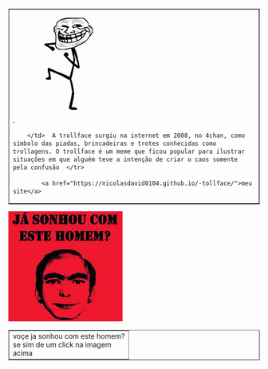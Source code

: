 <!DOCTYPE html>
<html lang="en">
<head>
    <meta charset="UTF-8">
    <meta http-equiv="X-UA-Compatible" content="IE=edge">
    <meta name="viewport" content="width=device-width, initial-scale=1.0">
    <title>Document</title>
</head>
<body>
    
<table cellpadding="15"cellspocing="15"width="15">

   

<table border="1px" >
    <td> <img src="ing/troolface.png"> 

            
        </td>  A trollface surgiu na internet em 2008, no 4chan, como símbolo das piadas, brincadeiras e trotes conhecidas como trollagens. O trollface é um meme que ficou popular para ilustrar situações em que alguém teve a intenção de criar o caos somente pela confusão  </tr>

            <a href="https://nicolasdavid0104.github.io/-tollface/">meu site</a>
</table>
<table border="1px" >

<tr>
<td>voçe ja sonhou com este homem?<br> se sim de um click na imagem<br> acima </td>

</tr>
<a href="https://www.guiadoscuriosos.com.br/blog/bizarro/voce-ja-sonhou-com-este-homem/"><img src="ing/meme ovce ja sonhou com este homem.jpeg"/></a>


</table>




    
   



   
</body>
</html>
